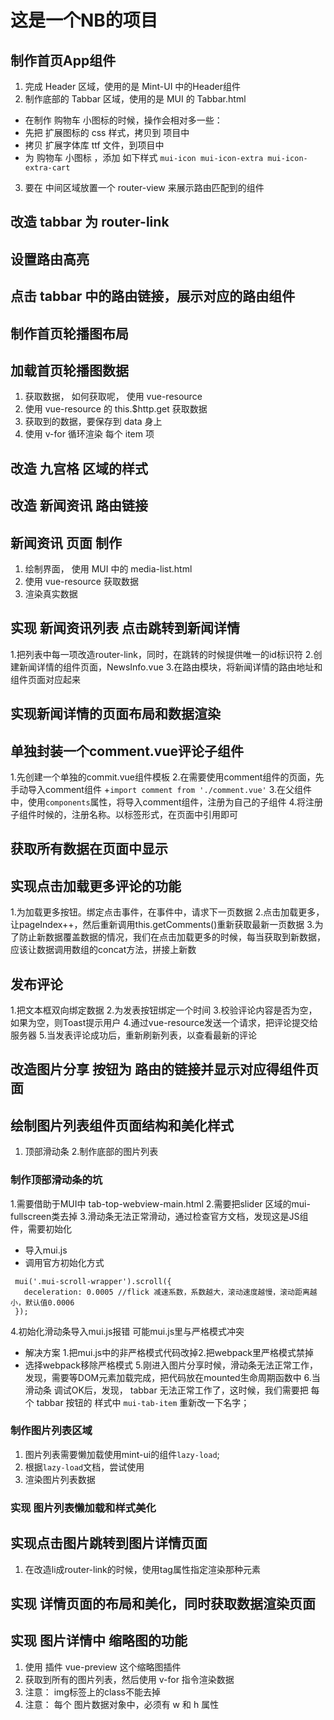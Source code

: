 # 这是一个NB的项目

## 制作首页App组件
1. 完成 Header 区域，使用的是 Mint-UI 中的Header组件
2. 制作底部的 Tabbar 区域，使用的是 MUI 的 Tabbar.html
 + 在制作 购物车 小图标的时候，操作会相对多一些：
 + 先把 扩展图标的 css 样式，拷贝到 项目中
 + 拷贝 扩展字体库 ttf 文件，到项目中
 + 为 购物车 小图标 ，添加 如下样式 `mui-icon mui-icon-extra mui-icon-extra-cart`
3. 要在 中间区域放置一个 router-view 来展示路由匹配到的组件

## 改造 tabbar 为 router-link

## 设置路由高亮

## 点击 tabbar 中的路由链接，展示对应的路由组件

## 制作首页轮播图布局

## 加载首页轮播图数据
1. 获取数据， 如何获取呢， 使用 vue-resource
2. 使用 vue-resource 的 this.$http.get 获取数据
3. 获取到的数据，要保存到 data 身上
4. 使用 v-for 循环渲染 每个 item 项

## 改造 九宫格 区域的样式

## 改造 新闻资讯 路由链接

## 新闻资讯 页面 制作
1. 绘制界面， 使用 MUI 中的 media-list.html
2. 使用 vue-resource 获取数据
3. 渲染真实数据

## 实现 新闻资讯列表 点击跳转到新闻详情
1.把列表中每一项改造router-link，同时，在跳转的时候提供唯一的id标识符
2.创建新闻详情的组件页面，NewsInfo.vue
3.在路由模块，将新闻详情的路由地址和组件页面对应起来

## 实现新闻详情的页面布局和数据渲染

## 单独封装一个comment.vue评论子组件
1.先创建一个单独的commit.vue组件模板
2.在需要使用comment组件的页面，先手动导入comment组件
 +`import comment from './comment.vue'`
3.在父组件中，使用`components`属性，将导入comment组件，注册为自己的子组件
4.将注册子组件时候的，注册名称。以标签形式，在页面中引用即可

## 获取所有数据在页面中显示

## 实现点击加载更多评论的功能
1.为加载更多按钮。绑定点击事件，在事件中，请求下一页数据
2.点击加载更多，让pageIndex++，然后重新调用this.getComments()重新获取最新一页数据
3.为了防止新数据覆盖数据的情况，我们在点击加载更多的时候，每当获取到新数据，应该让数据调用数组的concat方法，拼接上新数

## 发布评论
1.把文本框双向绑定数据
2.为发表按钮绑定一个时间
3.校验评论内容是否为空，如果为空，则Toast提示用户
4.通过vue-resource发送一个请求，把评论提交给服务器
5.当发表评论成功后，重新刷新列表，以查看最新的评论
## 改造图片分享  按钮为 路由的链接并显示对应得组件页面
## 绘制图片列表组件页面结构和美化样式
1. 顶部滑动条
2.制作底部的图片列表

### 制作顶部滑动条的坑
1.需要借助于MUI中 tab-top-webview-main.html
2.需要把slider 区域的mui-fullscreen类去掉
3.滑动条无法正常滑动，通过检查官方文档，发现这是JS组件，需要初始化
 + 导入mui.js
 + 调用官方初始化方式
 ```
  mui('.mui-scroll-wrapper').scroll({
    deceleration: 0.0005 //flick 减速系数，系数越大，滚动速度越慢，滚动距离越小，默认值0.0006
  });
 ```
 4.初始化滑动条导入mui.js报错
 可能mui.js里与严格模式冲突
 + 解决方案 1.把mui.js中的非严格模式代码改掉2.把webpack里严格模式禁掉
 + 选择webpack移除严格模式
 5.刚进入图片分享时候，滑动条无法正常工作，发现，需要等DOM元素加载完成，把代码放在mounted生命周期函数中
 6.当 滑动条 调试OK后，发现， tabbar 无法正常工作了，这时候，我们需要把 每个 tabbar 按钮的 样式中  `mui-tab-item` 重新改一下名字；
### 制作图片列表区域
1. 图片列表需要懒加载使用mint-ui的组件`lazy-load`;
2. 根据`lazy-load`文档，尝试使用
3. 渲染图片列表数据

### 实现 图片列表懒加载和样式美化

## 实现点击图片跳转到图片详情页面
1. 在改造li成router-link的时候，使用tag属性指定渲染那种元素

## 实现 详情页面的布局和美化，同时获取数据渲染页面

## 实现 图片详情中 缩略图的功能
1. 使用 插件 vue-preview 这个缩略图插件
2. 获取到所有的图片列表，然后使用 v-for 指令渲染数据
3. 注意： img标签上的class不能去掉
4. 注意： 每个 图片数据对象中，必须有 w 和 h 属性